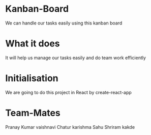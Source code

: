 # Kanban-Board
We can handle our tasks easily using this kanban board
# What it does
It will help us manage our tasks easily and do team work efficiently
# Initialisation
We are going to do this project in React by create-react-app
# Team-Mates
Pranay Kumar 
vaishnavi Chatur
karishma Sahu
Shriram kakde
